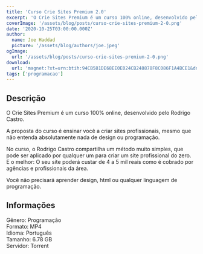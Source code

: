 ```yaml
---
title: 'Curso Crie Sites Premium 2.0'
excerpt: 'O Crie Sites Premium é um curso 100% online, desenvolvido pelo Rodrigo Castro.  A proposta do curso é ensinar você a criar sites profissionais, mesmo que não entenda absolutamente nada de design ou programação.  No curso, o Rodrigo Castro compartilha um método muito simples, que'
coverImage: '/assets/blog/posts/curso-crie-sites-premium-2-0.png'
date: '2020-10-25T03:00:00.000Z'
author:
  name: Joe Haddad
  picture: '/assets/blog/authors/joe.jpeg'
ogImage:
  url: '/assets/blog/posts/curso-crie-sites-premium-2-0.png'
download:
  url: 'magnet:?xt=urn:btih:94CB581DE68EE0E024CB248878F8C086F1A4BCE1&dn=Curso%20Crie%20Sites%20Premium%202.0%20-%20Rodrigo%20Castro&tr=udp%3a%2f%2ftracker.openbittorrent.com%3a1337%2fannounce&tr=udp%3a%2f%2ftracker.opentrackr.org%3a1337%2fannounce'
tags: ['programacao']
---
```

<h2>Descrição</h2>
<p></p><p>O Crie Sites Premium é um curso 100% online, desenvolvido pelo Rodrigo Castro.</p><p>A proposta do curso é ensinar você a criar sites profissionais, mesmo que não entenda absolutamente nada de design ou programação.</p><p>No curso, o Rodrigo Castro compartilha um método muito simples, que pode ser aplicado por qualquer um para criar um site profissional do zero.<br/>E o melhor: O seu site poderá custar de 4 a 5 mil reais como é cobrado por agências e profissionais da área.</p><p>Você não precisará aprender design, html ou qualquer linguagem de programação.</p><h2>Informações</h2><p>Gênero: Programação<br/>Formato: MP4<br/>Idioma: Português<br/>Tamanho: 6.78 GB<br/>Servidor: Torrent</p>